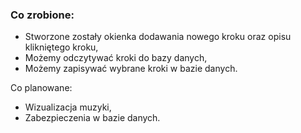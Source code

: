 ### Co zrobione:

* Stworzone zostały okienka dodawania nowego kroku oraz  opisu klikniętego kroku,
* Możemy odczytywać kroki do bazy danych,
* Możemy zapisywać wybrane kroki w bazie danych.

Co planowane:

* Wizualizacja muzyki, 
* Zabezpieczenia w bazie danych.
